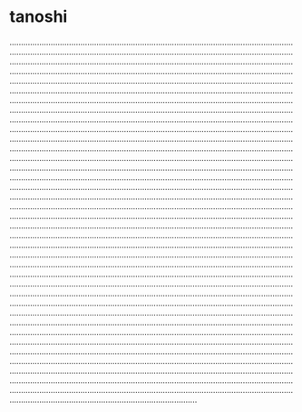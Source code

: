 # tanoshi
..............................................................................................................................................................................................................................................................................................................................................................................................................................................................................................................................................................................................................................................................................................................................................................................................................................................................................................................................................................................................................................................................................................................................................................................................................................................................................................................................................................................................................................................................................................................................................................................................................................................................................................................................................................................................................................................................................................................................................................................................................................................................................................................................................................................................................................................................................................................................................................................................................................................................................................................................................................................................................................................................................................................................................................................................................................................................................................................................................................................................................................................................................................................................................................................................................................................................................................................................................................................................................................................................................................................................................................................................................................................................................................................................................................................................................................................................................................................................................................................................................................................................................................................................................................................................................................................................................................................................................................................................................................................................................................................................................................................................................................................................................................................................................................................................................................................................